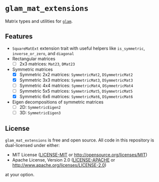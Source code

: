 # `glam_mat_extensions`

Matrix types and utilities for [`glam`].

[`glam`]: https://docs.rs/glam/latest/glam/

## Features

- `SquareMatExt` extension trait with useful helpers like `is_symmetric`, `inverse_or_zero`, and `diagonal`
- Rectangular matrices
  - [ ] 2x3 matrices: `Mat23`, `DMat23`
- Symmetric matrices
  - [x] Symmetric 2x2 matrices: `SymmetricMat2`, `DSymmetricMat2`
  - [x] Symmetric 3x3 matrices: `SymmetricMat3`, `DSymmetricMat3`
  - [ ] Symmetric 4x4 matrices: `SymmetricMat4`, `DSymmetricMat4`
  - [ ] Symmetric 5x5 matrices: `SymmetricMat5`, `DSymmetricMat5`
  - [x] Symmetric 6x6 matrices: `SymmetricMat6`, `DSymmetricMat6`
- Eigen decompositions of symmetric matrices
  - [ ] 2D: `SymmetricEigen2`
  - [ ] 3D: `SymmetricEigen3`

## License

`glam_mat_extensions` is free and open source. All code in this repository is dual-licensed under either:

- MIT License ([LICENSE-MIT](/LICENSE-MIT) or <http://opensource.org/licenses/MIT>)
- Apache License, Version 2.0 ([LICENSE-APACHE](/LICENSE-APACHE) or <http://www.apache.org/licenses/LICENSE-2.0>)

at your option.
